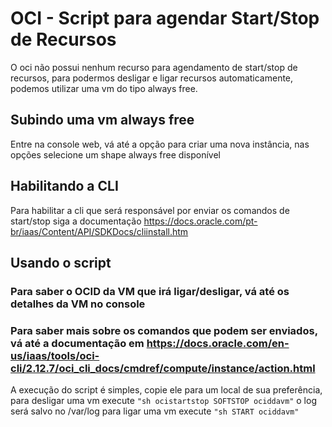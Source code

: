 # OCI - Script para agendar Start/Stop de Recursos
O oci não possui nenhum recurso para agendamento de start/stop de recursos, para podermos desligar e ligar recursos automaticamente, podemos utilizar uma vm do tipo always free.

## Subindo uma vm always free
Entre na console web, vá até a opção para criar uma nova instância, nas opções selecione um shape always free disponível

## Habilitando a CLI
Para habilitar a cli que será responsável por enviar os comandos de start/stop siga a documentação https://docs.oracle.com/pt-br/iaas/Content/API/SDKDocs/cliinstall.htm

## Usando o script
### Para saber o OCID da VM que irá ligar/desligar, vá até os detalhes da VM no console
### Para saber mais sobre os comandos que podem ser enviados, vá até a documentação em https://docs.oracle.com/en-us/iaas/tools/oci-cli/2.12.7/oci_cli_docs/cmdref/compute/instance/action.html
A execução do script é simples, copie ele para um local de sua preferência, para desligar uma vm execute ```"sh ocistartstop SOFTSTOP ociddavm"``` o log será salvo no /var/log
para ligar uma vm execute ```"sh START ociddavm"```
